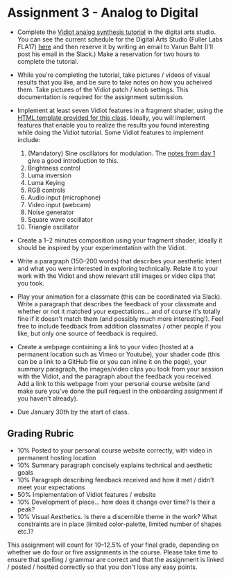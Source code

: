 # Assignment 3 - Analog to Digital

- Complete the [Vidiot analog synthesis tutorial](./vidiot_tutorial) in the digital arts studio. You can see the current schedule for the Digital Arts Studio (Fuller Labs FLA17) [here](https://sched.cs.wpi.edu/month.php?year=2020&month=1&day=23&area=1&room=15) and then reserve it by writing an email to Varun Baht (I'll post his email in the Slack.) Make a reservation for two hours to complete the tutorial.

- While you're completing the tutorial, take pictures / videos of visual results that you like, and be sure to take notes on *how* you acheived them. Take pictures of the Vidiot patch / knob settings. This documentation is required for the assignment submission.

- Implement at least seven Vidiot features in a fragment shader, using the [HTML template provided for this class](./webgl_template.htm). Ideally, you will implement features that enable you to realize the results you found interesting while doing the Vidiot tutorial. Some Vidiot features to implement include:
    1. (Mandatory) Sine oscillators for modulation. The [notes from day 1](./notes.day1.md) give a good introduction to this.
    2. Brightness control
    3. Luma inversion
    4. Luma Keying
    5. RGB controls 
    6. Audio input (microphone)
    7. Video input (webcam)
    8. Noise generator
    9. Square wave oscillator
    10. Triangle oscillator
    
- Create a 1–2 minutes composition using your fragment shader; ideally it should be inspired by your experimentation with the Vidiot. 

- Write a paragraph (150–200 words) that describes your aesthetic intent and what you were interested in exploring technically. Relate it to your work with the Vidiot and show relevant still images or video clips that you took.

- Play your animation for a classmate (this can be coordinated via Slack). Write a paragraph that describes the feedback of your classmate and whether or not it matched your expectations... and of course it's totally fine if it doesn't match them (and possibly much more interesting!). Feel free to include feedback from addition classmates / other people if you like, but only one source of feedback is required.

- Create a webpage containing a link to your video (hosted at a permanent location such as Vimeo or Youtube), your shader code (this can be a link to a GitHub file or you can inline it on the page), your summary paragraph, the images/video clips you took from your session with the Vidiot, and the paragraph about the feedback you received. Add a link to this webpage from your personal course website (and make sure you've done the pull request in the onboarding assignment if you haven't already). 

- Due January 30th by the start of class.

Grading Rubric
---
- 10% Posted to your personal course website correctly, with video in permanent hosting location
- 10% Summary paragraph concisely explains technical and aesthetic goals
- 10% Paragraph describing feedback received and how it met / didn't meet your expectations
- 50% Implementation of Vidiot features / website
- 10% Development of piece... how does it change over time? Is their a peak?
- 10% Visual Aesthetics. Is there a discernible theme in the work? What constraints are in place (limited color-palette, limited number of shapes etc.)? 

This assignment will count for 10–12.5% of your final grade, depending on whether we do four or five assignments in the course. Please take time to ensure that spelling / grammar are correct and that the assignment is linked / posted / hostted correctly so that you don't lose any easy points.
